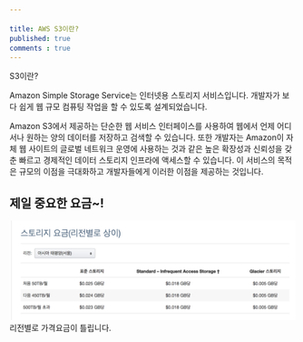 ```yaml
---

title: AWS S3이란?
published: true
comments : true
---
```



S3이란?

Amazon Simple Storage Service는 인터넷용 스토리지 서비스입니다. 개발자가 보다 쉽게 웹 규모 컴퓨팅 작업을 할 수 있도록 설계되었습니다.

Amazon S3에서 제공하는 단순한 웹 서비스 인터페이스를 사용하여 웹에서 언제 어디서나 원하는 양의 데이터를 저장하고 검색할 수 있습니다. 또한 개발자는 Amazon이 자체 웹 사이트의 글로벌 네트워크 운영에 사용하는 것과 같은 높은 확장성과 신뢰성을 갖춘 빠르고 경제적인 데이터 스토리지 인프라에 액세스할 수 있습니다. 이 서비스의 목적은 규모의 이점을 극대화하고 개발자들에게 이러한 이점을 제공하는 것입니다.

## 제일 중요한 요금~! 

![](/assets/imgs/2017/05/26/s3-intro-1-20170525.png)
리전별로 가격요금이 틀립니다.